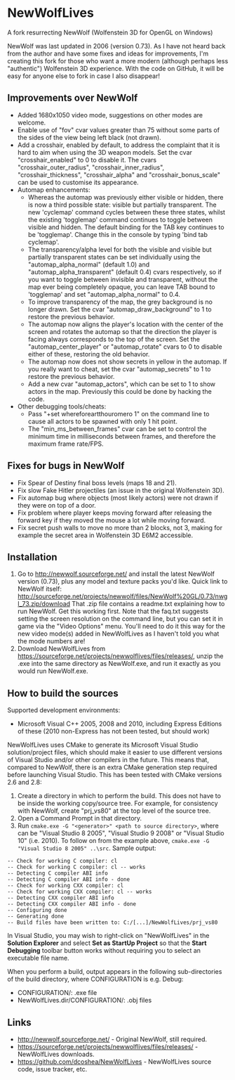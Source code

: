 NewWolfLives
============

A fork resurrecting NewWolf (Wolfenstein 3D for OpenGL on Windows)

NewWolf was last updated in 2006 (version 0.73).  As I have not heard
back from the author and have some fixes and ideas for improvements,
I'm creating this fork for those who want a more modern (although
perhaps less "authentic") Wolfenstein 3D experience.  With the code on
GitHub, it will be easy for anyone else to fork in case I also
disappear!

Improvements over NewWolf
-------------------------
* Added 1680x1050 video mode, suggestions on other modes are welcome.
* Enable use of "fov" cvar values greater than 75 without some parts
  of the sides of the view being left black (not drawn).
* Add a crosshair, enabled by default, to address the complaint that
  it is hard to aim when using the 3D weapon models.  Set the cvar
  "crosshair_enabled" to 0 to disable it.  The cvars
  "crosshair_outer_radius", "crosshair_inner_radius",
  "crosshair_thickness", "crosshair_alpha" and "crosshair_bonus_scale"
  can be used to customise its appearance.
* Automap enhancements:
  * Whereas the automap was previously either visible or hidden, there
    is now a third possible state: visible but partially transparent.
    The new 'cyclemap' command cycles between these three states,
    whilst the existing 'togglemap' command continues to toggle
    between visible and hidden.  The default binding for the TAB key
    continues to be 'togglemap'.  Change this in the console by typing
    'bind tab cyclemap'.
  * The transparency/alpha level for both the visible and visible but
    partially transparent states can be set individually using the
    "automap_alpha_normal" (default 1.0) and
    "automap_alpha_transparent" (default 0.4) cvars respectively, so
    if you want to toggle between invisible and transparent, without
    the map ever being completely opaque, you can leave TAB bound to
    'togglemap' and set "automap_alpha_normal" to 0.4.
  * To improve transparency of the map, the grey background is no
    longer drawn.  Set the cvar "automap_draw_background" to 1 to
    restore the previous behavior.
  * The automap now aligns the player's location with the center of
    the screen and rotates the automap so that the direction the
    player is facing always corresponds to the top of the screen.  Set
    the "automap_center_player" or "automap_rotate" cvars to 0 to
    disable either of these, restoring the old behavior.
  * The automap now does not show secrets in yellow in the automap.
    If you really want to cheat, set the cvar "automap_secrets" to 1
    to restore the previous behavior.
  * Add a new cvar "automap_actors", which can be set to 1 to show
    actors in the map.  Previously this could be done by hacking the
    code.
* Other debugging tools/cheats:
  * Pass "+set whereforeartthouromero 1" on the command line to cause
    all actors to be spawned with only 1 hit point.
  * The "min_ms_between_frames" cvar can be set to control the minimum
    time in milliseconds between frames, and therefore the maximum
    frame rate/FPS.

Fixes for bugs in NewWolf
-------------------------
* Fix Spear of Destiny final boss levels (maps 18 and 21).
* Fix slow Fake Hitler projectiles (an issue in the original
  Wolfenstein 3D).
* Fix automap bug where objects (most likely actors) were not drawn if
  they were on top of a door.
* Fix problem where player keeps moving forward after releasing the
  forward key if they moved the mouse a lot while moving forward.
* Fix secret push walls to move no more than 2 blocks, not 3, making
  for example the secret area in Wolfenstein 3D E6M2 accessible.

Installation
------------
1. Go to http://newwolf.sourceforge.net/ and install the latest
   NewWolf version (0.73), plus any model and texture packs you'd
   like.  Quick link to NewWolf itself:
   http://sourceforge.net/projects/newwolf/files/NewWolf%20GL/0.73/nwgl_73.zip/download
   That .zip file contains a readme.txt explaining how to run NewWolf.
   Get this working first.  Note that the faq.txt suggests setting the
   screen resolution on the command line, but you can set it in game
   via the "Video Options" menu.  You'll need to do it this way for
   the new video mode(s) added in NewWolfLives as I haven't told you
   what the mode numbers are!
2. Download NewWolfLives from
   https://sourceforge.net/projects/newwolflives/files/releases/,
   unzip the .exe into the same directory as NewWolf.exe, and run it
   exactly as you would run NewWolf.exe.

How to build the sources
------------------------
Supported development environments:
* Microsoft Visual C++ 2005, 2008 and 2010, including Express Editions
  of these (2010 non-Express has not been tested, but should work)

NewWolfLives uses CMake to generate its Microsoft Visual Studio
solution/project files, which should make it easier to use different
versions of Visual Studio and/or other compilers in the future.  This
means that, compared to NewWolf, there is an extra CMake generation
step required before launching Visual Studio.  This has been tested
with CMake versions 2.6 and 2.8:
1. Create a directory in which to perform the build.  This does not
   have to be inside the working copy/source tree.  For example, for
   consistency with NewWolf, create "prj_vs80" at the top level of
   the source tree.
2. Open a Command Prompt in that directory.
3. Run `cmake.exe -G "<generator>" <path to source directory>`, where
   <generator> can be "Visual Studio 8 2005", "Visual Studio 9 2008"
   or "Visual Studio 10" (i.e. 2010).  To follow on from the example
   above, `cmake.exe -G "Visual Studio 8 2005" ..\src`.  Sample
   output:
```
-- Check for working C compiler: cl
-- Check for working C compiler: cl -- works
-- Detecting C compiler ABI info
-- Detecting C compiler ABI info - done
-- Check for working CXX compiler: cl
-- Check for working CXX compiler: cl -- works
-- Detecting CXX compiler ABI info
-- Detecting CXX compiler ABI info - done
-- Configuring done
-- Generating done
-- Build files have been written to: C:/[...]/NewWolfLives/prj_vs80
```

In Visual Studio, you may wish to right-click on "NewWolfLives" in the
**Solution Explorer** and select **Set as StartUp Project** so that
the **Start Debugging** toolbar button works without requiring you to
select an executable file name.

When you perform a build, output appears in the following
sub-directories of the build directory, where CONFIGURATION is
e.g. Debug:
* CONFIGURATION/: .exe file
* NewWolfLives.dir/CONFIGURATION/: .obj files

Links
-----
* http://newwolf.sourceforge.net/ - Original NewWolf, still required.
* https://sourceforge.net/projects/newwolflives/files/releases/ -
  NewWolfLives downloads.
* https://github.com/dcoshea/NewWolfLives - NewWolfLives source code,
  issue tracker, etc.
